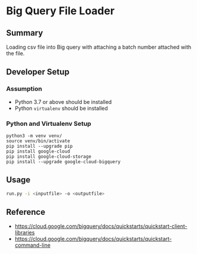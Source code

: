 # Big Query File Loader

## Summary
Loading csv file into Big query with attaching a batch number attached with the file. 

## Developer Setup

### Assumption
* Python 3.7 or above should be installed
* Python `virtualenv` should be installed

### Python and Virtualenv Setup
```bach
python3 -m venv venv/
source venv/bin/activate
pip install --upgrade pip
pip install google-cloud
pip install google-cloud-storage
pip install --upgrade google-cloud-bigquery
```

## Usage
```bash
run.py -i <inputfile> -o <outputfile>
```

## Reference
* https://cloud.google.com/bigquery/docs/quickstarts/quickstart-client-libraries
* https://cloud.google.com/bigquery/docs/quickstarts/quickstart-command-line